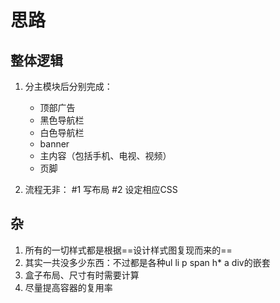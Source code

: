 # 思路

## 整体逻辑
1. 分主模块后分别完成：
    - 顶部广告
    - 黑色导航栏
    - 白色导航栏
    - banner
    - 主内容（包括手机、电视、视频）
    - 页脚

2. 流程无非：
    #1 写布局
    #2 设定相应CSS

## 杂
1. 所有的一切样式都是根据==设计样式图复现而来的==
2. 其实一共没多少东西：不过都是各种ul li p span h* a div的嵌套
3. 盒子布局、尺寸有时需要计算  
4. 尽量提高容器的复用率